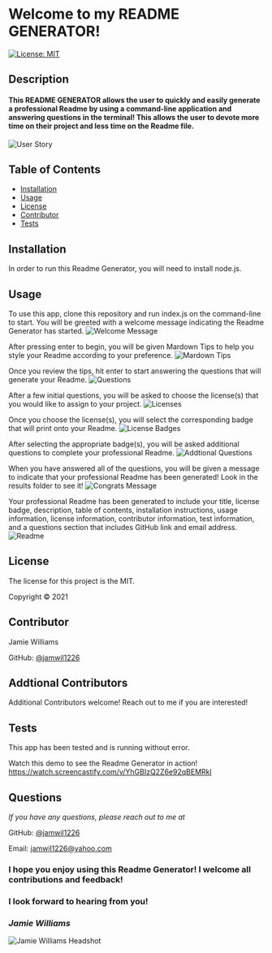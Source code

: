 # Welcome to my README GENERATOR!

[![License: MIT](https://img.shields.io/badge/License-MIT-yellow.svg)](https://opensource.org/licenses/MIT)

## Description

#### This README GENERATOR allows the user to quickly and easily generate a professional Readme by using a command-line application and answering questions in the terminal! This allows the user to devote more time on their project and less time on the Readme file.
![User Story](./images/user-story-image.png)

## Table of Contents
* [Installation](#installation)
* [Usage](#usage)
* [License](#license)
* [Contributor](#contributor)
* [Tests](#tests)

## Installation
In order to run this Readme Generator, you will need to install node.js. 

## Usage
To use this app, clone this repository and run index.js on the command-line to start. You will be greeted with a welcome message indicating the Readme Generator has started.
![Welcome Message](./images/welcome-image.png)


 After pressing enter to begin, you will be given Mardown Tips to help you style your Readme according to your preference. 
 ![Mardown Tips](./images/markdown-tips-image.png)

 
 Once you review the tips, hit enter to start answering the questions that will generate your Readme. 
 ![Questions](./images/questions-image.png)


After a few initial questions, you will be asked to choose the license(s) that you would like to assign to your project.
 ![Licenses](./images/license-image.png)

 Once you choose the license(s), you will select the corresponding badge that will print onto your Readme.
 ![License Badges](./images/badge-image.png)

After selecting the appropriate badge(s), you will be asked additional questions to complete your professional Readme.
![Addtional Questions](./images/more-questions-image.png)

When you have answered all of the questions, you will be given a message to indicate that your professional Readme has been generated! Look in the results folder to see it!
![Congrats Message](./images/congrats-image.png)

Your professional Readme has been generated to include your title, license badge, description, table of contents, installation instructions, usage information, license information, contributor information, test information, and a questions section that includes GitHub link and email address.
![Readme](./images/intro-image.png)

## License
The license for this project is the MIT.

Copyright © 2021

## Contributor
Jamie Williams

GitHub: [@jamwil1226](https://github.com/jamwil1226/)

## Addtional Contributors
Additional Contributors welcome! Reach out to me if you are interested!

## Tests
This app has been tested and is running without error.

Watch this demo to see the Readme Generator in action!
https://watch.screencastify.com/v/YhGBIzQ2Z6e92qBEMRkl

## Questions
*If you have any questions, please reach out to me at* 

GitHub: [@jamwil1226](https://github.com/jamwil1226/)

Email: [jamwil1226@yahoo.com](mailto:jamwil1226@yahoo.com)


### I hope you enjoy using this Readme Generator! I welcome all contributions and feedback!

### I look forward to hearing from you!

### _Jamie Williams_ 

![Jamie Williams Headshot](./images/jamie-headshot-resized.png)
